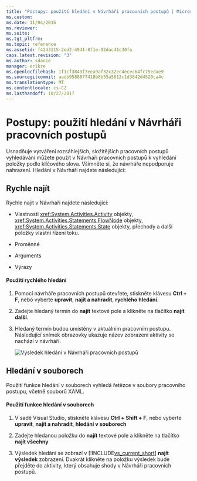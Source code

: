 ```yaml
---
title: "Postupy: použití hledání v Návrháři pracovních postupů | Microsoft Docs"
ms.custom: 
ms.date: 11/04/2016
ms.reviewer: 
ms.suite: 
ms.tgt_pltfrm: 
ms.topic: reference
ms.assetid: f42d3115-2ed2-4941-8f1e-92dac41c30fa
caps.latest.revision: "3"
ms.author: sdanie
manager: erikre
ms.openlocfilehash: 1f1cf3843f7eea9af32c32ec4ecec64fc75edae9
ms.sourcegitcommit: aadb9588877418b8b55a5612c1d3842d4520ca4c
ms.translationtype: MT
ms.contentlocale: cs-CZ
ms.lasthandoff: 10/27/2017
---
```

# <a name="how-to-use-search-in-the-workflow-designer"></a>Postupy: použití hledání v Návrháři pracovních postupů
Usnadňuje vytváření rozsáhlejších, složitějších pracovních postupů vyhledávání můžete použít v Návrháři pracovních postupů k vyhledání položky podle klíčového slova. Všimněte si, že návrháře nepodporuje nahrazení. Hledání v Návrháři najdete následující:  
  
## <a name="quick-find"></a>Rychle najít  
 Rychle najít v Návrháři najdete následující:  
  
-   Vlastnosti <xref:System.Activities.Activity> objekty, <xref:System.Activities.Statements.FlowNode> objekty, <xref:System.Activities.Statements.State> objekty, přechody a další položky vlastní řízení toku.  
  
-   Proměnné  
  
-   Arguments  
  
-   Výrazy  
  
#### <a name="using-quick-find"></a>Použití rychlého hledání  
  
1.  Pomocí návrháře pracovních postupů otevřete, stiskněte klávesu **Ctrl + F**, nebo vyberte **upravit**, **najít a nahradit**, **rychlého hledání**.  
  
2.  Zadejte hledaný termín do **najít** textové pole a klikněte na tlačítko **najít další**.  
  
3.  Hledaný termín budou umístěny v aktuálním pracovním postupu. Následující snímek obrazovky ukazuje název zobrazení aktivity se nachází v návrháři.  
  
     ![Výsledek hledání v Návrháři pracovních postupů](../workflow-designer/media/designersearch.png "DesignerSearch")  
  
## <a name="find-in-files"></a>Hledání v souborech  
 Použití funkce hledání v souborech vyhledá řetězce v soubory pracovního postupu, včetně souborů XAML.  
  
#### <a name="using-find-in-files"></a>Použití funkce hledání v souborech  
  
1.  V sadě Visual Studio, stiskněte klávesu **Ctrl + Shift + F**, nebo vyberte **upravit**, **najít a nahradit**, **hledání v souborech**  
  
2.  Zadejte hledanou položku do **najít** textové pole a klikněte na tlačítko **najít všechny**  
  
3.  Výsledek hledání se zobrazí v [!INCLUDE[vs_current_short](../code-quality/includes/vs_current_short_md.md)] **najít výsledek** zobrazení. Dvakrát klikněte na položku výsledek bude přejděte do aktivity, který obsahuje shody v Návrháři pracovních postupů.